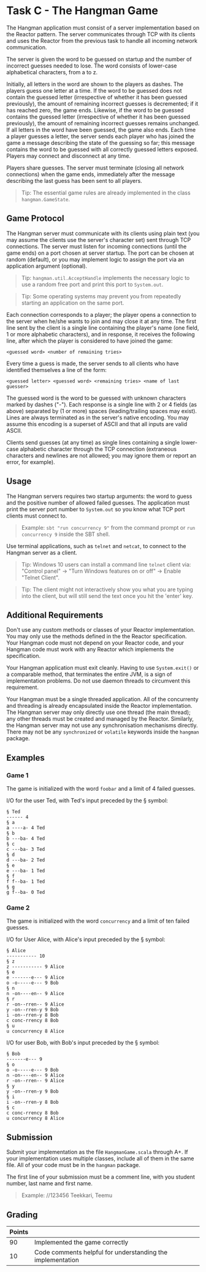 # Task C - The Hangman Game

The Hangman application must consist of a server implementation based on the Reactor pattern. The server communicates through TCP with its clients and uses the Reactor from the previous task to handle all incoming network communication.

The server is given the word to be guessed on startup and the number of incorrect guesses needed to lose. The word consists of lower-case alphabetical characters, from a to z.

Initially, all letters in the word are shown to the players as dashes. The players guess one letter at a time. If the word to be guessed does not contain the guessed letter (irrespective of whether it has been guessed previously), the amount of remaining incorrect guesses is decremented; if it has reached zero, the game ends. Likewise, if the word to be guessed contains the guessed letter (irrespective of whether it has been guessed previously), the amount of remaining incorrect guesses remains unchanged. If all letters in the word have been guessed, the game also ends. Each time a player guesses a letter, the server sends each player who has joined the game a message describing the state of the guessing so far; this message contains the word to be guessed with all correctly guessed letters exposed. Players may connect and disconnect at any time.

Players share guesses. The server must terminate (closing all network connections) when the game ends, immediately after the message describing the last guess has been sent to all players.

> Tip: The essential game rules are already implemented in the class `hangman.GameState`.

## Game Protocol

The Hangman server must communicate with its clients using plain text (you may assume the clients use the server's character set) sent through TCP connections. The server must listen for incoming connections (until the game ends) on a port chosen at server startup. The port can be chosen at random (default), or you may implement logic to assign the port via an application argument (optional).

> Tip: `hangman.util.AcceptHandle` implements the necessary logic to use a random free port and print this port to `System.out`.

> Tip: Some operating systems may prevent you from repeatedly starting an application on the same port.

Each connection corresponds to a player; the player opens a connection to the server when he/she wants to join and may close it at any time. The first line sent by the client is a single line containing the player's name (one field, 1 or more alphabetic characters), and in response, it receives the following line, after which the player is considered to have joined the game:

```
<guessed word> <number of remaining tries>
```

Every time a guess is made, the server sends to all clients who have identified themselves a line of the form:

```
<guessed letter> <guessed word> <remaining tries> <name of last guesser>
```

The guessed word is the word to be guessed with unknown characters marked by dashes ("-"). Each response is a single line with 2 or 4 fields (as above) separated by (1 or more) spaces (leading/trailing spaces may exist). Lines are always terminated as in the server's native encoding. You may assume this encoding is a superset of ASCII and that all inputs are valid ASCII.

Clients send guesses (at any time) as single lines containing a single lower-case alphabetic character through the TCP connection (extraneous characters and newlines are not allowed; you may ignore them or report an error, for example).

## Usage 

The Hangman servers requires two startup arguments: the word to guess and the positive number of allowed failed guesses. The application must print the server port number to `System.out` so you know what TCP port clients must connect to.

> Example: `sbt "run concurrency 9"` from the command prompt or `run concurrency 9` inside the SBT shell.

Use terminal applications, such as `telnet` and `netcat`, to connect to the Hangman server as a client. 

> Tip: Windows 10 users can install a command line `telnet` client via: "Control panel" -> "Turn Windows features on or off" -> Enable "Telnet Client".

> Tip: The client might not interactively show you what you are typing into the client, but will still send the text once you hit the 'enter' key.

## Additional Requirements

Don't use any custom methods or classes of your Reactor implementation. You may only use the methods defined in the the Reactor specification. Your Hangman code must not depend on your Reactor code, and your Hangman code must work with any Reactor which implements the specification.

Your Hangman application must exit cleanly. Having to use `System.exit()` or a comparable method, that terminates the entire JVM, is a sign of implementation problems. Do not use daemon threads to circumvent this requirement.

Your Hangman must be a single threaded application. All of the concurrenty and threading is already encapsulated inside the Reactor implementation. The Hangman server may only directly use one thread (the main thread); any other threads must be created and managed by the Reactor. Similarly, the Hangman server may not use any synchronisation mechanisms directly. There may not be any `synchronized` or `volatile` keywords inside the `hangman` package.

## Examples 

### Game 1

The game is initialized with the word `foobar` and a limit of 4 failed guesses.

I/O for the user Ted, with Ted's input preceded by the § symbol:

```
§ Ted
------ 4
§ a
a ----a- 4 Ted
§ b
b ---ba- 4 Ted
§ c
c ---ba- 3 Ted
§ d
d ---ba- 2 Ted
§ e
e ---ba- 1 Ted
§ f
f f--ba- 1 Ted
§ g
g f--ba- 0 Ted
```

### Game 2

The game is initialized with the word `concurrency` and a limit of ten failed guesses.

I/O for User Alice, with Alice's input preceded by the § symbol:

```
§ Alice
----------- 10
§ z
z ----------- 9 Alice
§ e
e -------e--- 9 Alice
o -o-----e--- 9 Bob
§ n
n -on----en-- 9 Alice
§ r
r -on--rren-- 9 Alice
y -on--rren-y 9 Bob
i -on--rren-y 8 Bob
c conc-rrency 8 Bob
§ u
u concurrency 8 Alice
```

I/O for user Bob, with Bob's input preceded by the § symbol:

```
§ Bob
-------e--- 9
§ o
o -o-----e--- 9 Bob
n -on----en-- 9 Alice
r -on--rren-- 9 Alice
§ y
y -on--rren-y 9 Bob
§ i
i -on--rren-y 8 Bob
§ c
c conc-rrency 8 Bob
u concurrency 8 Alice
```

## Submission

Submit your implementation as the file `HangmanGame.scala` through A+. If your implementation uses multiple classes, include all of them in the same file. All of your code must be in the `hangman` package.

The first line of your submission must be a comment line, with you student number, last name and first name.

> Example: //123456 Teekkari, Teemu

## Grading

| Points |  |
| ------ | ------ |
| 90 | Implemented the game correctly |
| 10 | Code comments helpful for understanding the implementation |
